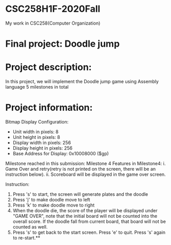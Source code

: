 # CSC258H1F-2020Fall
My work in CSC258(Computer Organization)
# Final project: Doodle jump
# Project description: 
In this project, we will implement the Doodle jump game using Assembly language
5 milestones in total
# Project information:
Bitmap Display Configuration:
- Unit width in pixels: 8
- Unit height in pixels: 8
- Display width in pixels: 256
- Display height in pixels: 256
- Base Address for Display: 0x10008000 ($gp)

Milestone reached in this submission: Milestone 4
Features in Milestone4:
i. Game Over and retry(retry is not printed on the screen,
   there will be an instruction below).
ii. Scoreboard will be displayed in the game over screen.

Instruction:
1. Press 's' to start, the screen will generate plates and the doodle
2. Press 'j' to make doodle move to left
3. Press 'k' to make doodle move to right
4. When the doodle die, the score of the player will be displayed
   under "GAME OVER", note that the initial board will not be counted
   into the overall score. If the doodle fall from current board,
   that board will not be counted as well.
5. Press 's' to get back to the start screen. 
   Press 'e' to quit.
   Press 's' again to re-start.**
